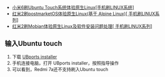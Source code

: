 - [小米6刷Ubuntu Touch系统体验原生Linux[手机刷LINUX系统]](https://zhuanlan.zhihu.com/p/542041705)
- [红米2刷postmarketOS体验原生Linux(基于 Alpine Linux)[ 手机刷LINUX系列]](https://zhuanlan.zhihu.com/p/548346333)
- [红米2刷Mobian体验原生Linux及软件安装问题处理[ 手机刷LINUX系列]](https://zhuanlan.zhihu.com/p/554022195)


## 输入Ubuntu touch
1. 下载 [UBports installer](https://devices.ubuntu-touch.io/device/onclite#installerDownload)
2. 手机连接电脑，打开 UBports installer，按照指导操作
3. 可以看到，Redmi 7a还不支持刷入Ubuntu touch

